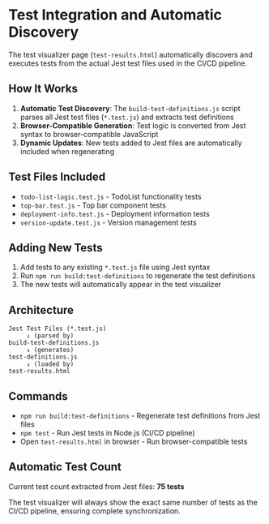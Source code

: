 # Test Integration and Automatic Discovery

The test visualizer page (`test-results.html`) automatically discovers and executes tests from the actual Jest test files used in the CI/CD pipeline.

## How It Works

1. **Automatic Test Discovery**: The `build-test-definitions.js` script parses all Jest test files (`*.test.js`) and extracts test definitions
2. **Browser-Compatible Generation**: Test logic is converted from Jest syntax to browser-compatible JavaScript
3. **Dynamic Updates**: New tests added to Jest files are automatically included when regenerating

## Test Files Included

- `todo-list-logic.test.js` - TodoList functionality tests
- `top-bar.test.js` - Top bar component tests
- `deployment-info.test.js` - Deployment information tests
- `version-update.test.js` - Version management tests

## Adding New Tests

1. Add tests to any existing `*.test.js` file using Jest syntax
2. Run `npm run build:test-definitions` to regenerate the test definitions
3. The new tests will automatically appear in the test visualizer

## Architecture

```
Jest Test Files (*.test.js)
     ↓ (parsed by)
build-test-definitions.js
     ↓ (generates)
test-definitions.js
     ↓ (loaded by)
test-results.html
```

## Commands

- `npm run build:test-definitions` - Regenerate test definitions from Jest files
- `npm test` - Run Jest tests in Node.js (CI/CD pipeline)
- Open `test-results.html` in browser - Run browser-compatible tests

## Automatic Test Count

Current test count extracted from Jest files: **75 tests**

The test visualizer will always show the exact same number of tests as the CI/CD pipeline, ensuring complete synchronization.